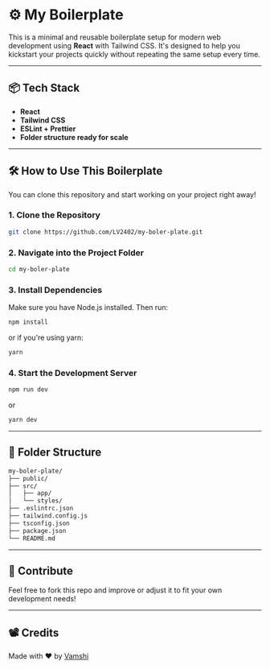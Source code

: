 # ⚙️ My Boilerplate

This is a minimal and reusable boilerplate setup for modern web development using **React** with Tailwind CSS. It's designed to help you kickstart your projects quickly without repeating the same setup every time.

---

## 📦 Tech Stack

- **React**
- **Tailwind CSS**
- **ESLint + Prettier**
- **Folder structure ready for scale**

---

## 🛠️ How to Use This Boilerplate

You can clone this repository and start working on your project right away!

### 1. Clone the Repository

```bash
git clone https://github.com/LV2402/my-boler-plate.git
```

### 2. Navigate into the Project Folder

```bash
cd my-boler-plate
```

### 3. Install Dependencies

Make sure you have Node.js installed. Then run:

```bash
npm install
```

or if you're using yarn:

```bash
yarn
```

### 4. Start the Development Server

```bash
npm run dev
```

or

```bash
yarn dev
```

---

## 📁 Folder Structure

```bash
my-boler-plate/
├── public/
├── src/
│   ├── app/
│   └── styles/
├── .eslintrc.json
├── tailwind.config.js
├── tsconfig.json
├── package.json
└── README.md
```

---

## 🌟 Contribute

Feel free to fork this repo and improve or adjust it to fit your own development needs!

---

## 📽️ Credits

Made with ❤️ by [Vamshi](https://github.com/LV2402)